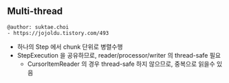 ## Multi-thread

```
@author: suktae.choi
- https://jojoldu.tistory.com/493
```

- 하나의 Step 에서 chunk 단위로 병렬수행
- StepExecution 을 공유하므로, reader/processor/writer 의 thread-safe 필요
  - CursorItemReader 의 경우 thread-safe 하지 않으므로, 중복으로 읽을수 있음

